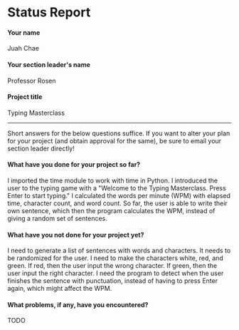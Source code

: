 # Status Report

#### Your name

Juah Chae

#### Your section leader's name

Professor Rosen

#### Project title

Typing Masterclass

***

Short answers for the below questions suffice. If you want to alter your plan for your project (and obtain approval for the same), be sure to email your section leader directly!

#### What have you done for your project so far?

I imported the time module to work with time in Python. I introduced the user to the typing game with a "Welcome to the Typing Masterclass. Press Enter to start typing." I calculated the words per minute (WPM) with elapsed time, character count, and word count. So far, the user is able to write their own sentence, which then the program calculates the WPM, instead of giving a random set of sentences. 

#### What have you not done for your project yet?

I need to generate a list of sentences with words and characters. It needs to be randomized for the user. I need to make the characters white, red, and green. If red, then the user input the wrong character. If green, then the user input the right character. 
I need the program to detect when the user finishes the sentence with punctuation, instead of having to press Enter again, which might affect the WPM. 

#### What problems, if any, have you encountered?

TODO
